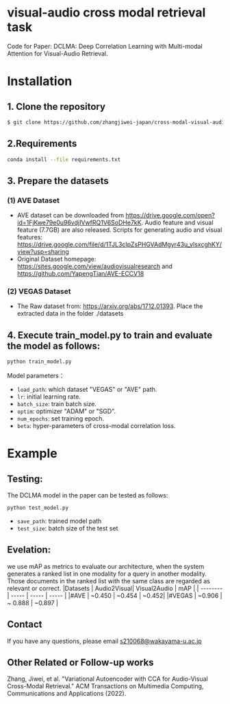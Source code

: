 # visual-audio cross modal retrieval task

Code for Paper: DCLMA: Deep Correlation Learning with Multi-modal Attention for Visual-Audio Retrieval.
# Installation
## 1. Clone the repository
```bash
$ git clone https://github.com/zhangjiwei-japan/cross-modal-visual-audio-retrieval.git
```
## 2.Requirements
```bash
conda install --file requirements.txt
```
## 3. Prepare the datasets
### (1) AVE Dataset 
- AVE dataset can be downloaded from https://drive.google.com/open?id=1FjKwe79e0u96vdjIVwfRQ1V6SoDHe7kK.
Audio feature and visual feature (7.7GB) are also released. Scripts for generating audio and visual features: https://drive.google.com/file/d/1TJL3cIpZsPHGVAdMgyr43u_vlsxcghKY/view?usp=sharing
- Original Dataset homepage: https://sites.google.com/view/audiovisualresearch and https://github.com/YapengTian/AVE-ECCV18

### (2) VEGAS Dataset 
- The Raw dataset from: https://arxiv.org/abs/1712.01393.
Place the extracted data in the folder ./datasets 
## 4. Execute train_model.py to train and evaluate the model as follows:
```bash
python train_model.py
```
Model parameters：
- `load_path`: which dataset "VEGAS" or "AVE" path.
- `lr`: initial learning rate.
- `batch_size`: train batch size.
- `optim`: optimizer "ADAM" or "SGD".
- `num_epochs`: set training epoch.
- `beta`: hyper-parameters of cross-modal correlation loss.
# Example
## Testing:
The DCLMA model in the paper can be tested as follows:
```bash
python test_model.py
```
- `save_path`: trained model path
- `test_size`: batch size of the test set
## Evelation: 
we use mAP as metrics to evaluate our architecture, when the system generates a ranked list in one modality for a query in another modality. Those documents in the ranked list with the same class are regarded as relevant or correct.
|Datasets    | Audio2Visual| Visual2Audio  | mAP |
| --------   | -----    | -----  |  -----  |
|#AVE      | ~0.450  | ~0.454 | ~0.452| 
|#VEGAS  | ~0.906 | ~ 0.888  | ~0.897 | 
## Contact
If you have any questions, please email s210068@wakayama-u.ac.jp
## Other Related or Follow-up works
Zhang, Jiwei, et al. "Variational Autoencoder with CCA for Audio-Visual Cross-Modal Retrieval." ACM Transactions on Multimedia Computing, Communications and Applications (2022).
